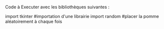 Code à Executer avec les bibliothèques suivantes : 

 import tkinter #importation d'une librairie
import random #placer la pomme aléatoirement à chaque fois
